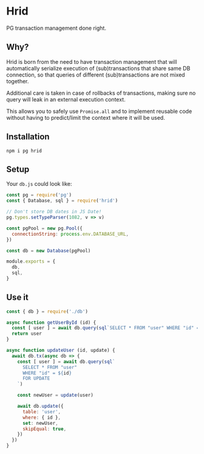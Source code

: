 # Hrid
PG transaction management done right.

## Why?
Hrid is born from the need to have transaction management that will automatically serialize execution of (sub)transactions that share same DB connection, so that queries of different (sub)transactions are not mixed together.

Additional care is taken in case of rollbacks of transactions, making sure no query will leak in an external execution context.

This allows you to safely use `Promise.all` and to implement reusable code without having to predict/limit the context where it will be used.

## Installation

```
npm i pg hrid
```

## Setup

Your `db.js` could look like:

```js
const pg = require('pg')
const { Database, sql } = require('hrid')

// Don't store DB dates in JS Date!
pg.types.setTypeParser(1082, v => v)

const pgPool = new pg.Pool({
  connectionString: process.env.DATABASE_URL,
})

const db = new Database(pgPool)

module.exports = {
  db,
  sql,
}
```

## Use it

```js
const { db } = require('./db')

async function getUserById (id) {
  const [ user ] = await db.query(sql`SELECT * FROM "user" WHERE "id" = ${id}`)
  return user
}

async function updateUser (id, update) {
  await db.tx(async db => {
    const [ user ] = await db.query(sql`
      SELECT * FROM "user"
      WHERE "id" = ${id}
      FOR UPDATE
    `)

    const newUser = update(user)

    await db.update({
      table: 'user',
      where: { id },
      set: newUser,
      skipEqual: true,
    })
  })
}
```